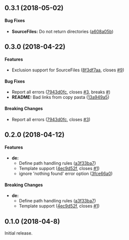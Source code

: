 <a name="0.3.1"></a>
## 0.3.1 (2018-05-02)


#### Bug Fixes

* **SourceFiles:**  Do not return directories ([a608a05b](https://github.com/crate-ci/stager/commit/a608a05bd032e56bc2ad4ee5e56b542aa21abdfe))



<a name="0.3.0"></a>
## 0.3.0 (2018-04-22)


#### Features

*   Exclusion support for SourceFiles ([8f3df7aa](https://github.com/crate-ci/stager/commit/8f3df7aa52dbe568a4205a6bc88930f02d217a4c), closes [#9](https://github.com/crate-ci/stager/issues/9))

#### Bug Fixes

*   Report all errors ([7943d0fc](https://github.com/crate-ci/stager/commit/7943d0fc99df90f7e45e12b9cde1a278229e5ab3), closes [#3](https://github.com/crate-ci/stager/issues/3), breaks [#](https://github.com/crate-ci/stager/issues/))
* **README:**  Bad links from copy pasta ([13a949a5](https://github.com/crate-ci/stager/commit/13a949a580df9cd536224d006c54a6389c8f9908))

#### Breaking Changes

*   Report all errors ([7943d0fc](https://github.com/crate-ci/stager/commit/7943d0fc99df90f7e45e12b9cde1a278229e5ab3), closes [#3](https://github.com/crate-ci/stager/issues/3))



<a name="0.2.0"></a>
## 0.2.0 (2018-04-12)


#### Features

* **de:**
  *  Define path handling rules ([a3f33ba7](https://github.com/cobalt-org/liquid-rust/commit/a3f33ba7e989a1b7bc53c88f998bdc858a587dfd))
  *  Template support ([4ec9d52f](https://github.com/cobalt-org/liquid-rust/commit/4ec9d52f758dbe4a7a9fb09ea76a4f0eaa0a781a), closes [#1](https://github.com/cobalt-org/liquid-rust/issues/1))
  *  ignore 'nothing found' error option ([3fce66a0](https://github.com/cobalt-org/liquid-rust/commit/3fce66a04d8ea16caa39a739a03196924329fb75))

#### Breaking Changes

* **de:**
  *  Define path handling rules ([a3f33ba7](https://github.com/cobalt-org/liquid-rust/commit/a3f33ba7e989a1b7bc53c88f998bdc858a587dfd))
  *  Template support ([4ec9d52f](https://github.com/cobalt-org/liquid-rust/commit/4ec9d52f758dbe4a7a9fb09ea76a4f0eaa0a781a), closes [#1](https://github.com/cobalt-org/liquid-rust/issues/1))


<a name="0.1.0"></a>
## 0.1.0 (2018-04-8)

Initial release.
